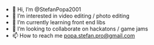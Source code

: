 - 👋 Hi, I’m @StefanPopa2001
- 👀 I’m interested in video editing / photo editing
- 🌱 I’m currently learning front end libs
- 💞️ I’m looking to collaborate on hackatons / game jams
- 📫 How to reach me popa.stefan.pro@gmail.com

<!---
StefanPopa2001/StefanPopa2001 is a ✨ special ✨ repository because its `README.md` (this file) appears on your GitHub profile.
You can click the Preview link to take a look at your changes.
--->
